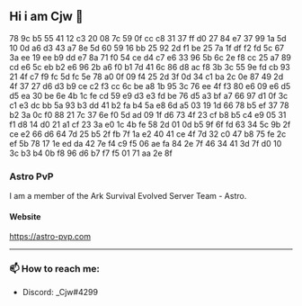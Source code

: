 
## Hi i am Cjw  👋

78 9c b5 55 41 12 c3 20 08 7c 59 0f cc c8 31 37 ff d0 27 84 e7 37 99 1a
5d 10 0d a6 d3 43 a7 8e 5d 60 59 16 bb 25 92 2d f1 be 25 7a 1f df f2 fd
5c 67 3a ee 19 ee b9 dd e7 8a 71 f0 54 ce d4 c7 e6 33 96 5b 6c 2e f8 cc
25 a7 89 cd e6 5c eb b2 e6 96 2b a6 f0 b1 7d 41 6c 86 d8 ac f8 3b 3c 55 
9e fd cb 93 21 4f c7 f9 fc 5d fc 5e 78 a0 0f 09 f4 25 2d 3f 0d 34 c1 ba 
2c 0e 87 49 2d 4f 37 27 d6 d3 b9 ce c2 f3 cc 6c be a8 1b 95 3c 76 ee 4f 
f3 80 e6 09 e6 d5 d5 ea 30 be 6e 4b 1c fe cd 59 e9 d3 e3 fd be 76 d5 a3 
bf a7 66 97 d1 0f 3c c1 e3 dc bb 5a 93 b3 dd 41 b2 fa b4 5a e8 6d a5 03 
19 1d 66 78 b5 ef 37 78 b2 3a 0c f0 88 21 7c 37 6e f0 5d ad 09 1f d6 73 
4f 23 cf b8 b5 c4 e9 05 31 f1 d8 14 d0 21 a1 cf 23 3a e0 1c 4b fe 58 2d 
01 0d b5 9f 6f fd 63 34 5c 9b 2f ce e2 66 d6 64 7d 25 b5 2f fb 7f 1a e2 
40 41 ce 4f 7d 32 c0 47 b8 75 fe 2c ef 5b 78 17 1e ed da 42 7e f4 c9 f5
06 ae fa 84 2e 7f 46 34 41 3d 7f d0 10 3c b3 b4 0b f8 96 d6 b7 f7 f5 01 
71 aa 2e 8f

### Astro PvP

I am a member of the Ark Survival Evolved Server Team - Astro.

#### Website 
https://astro-pvp.com

---

### 📫 How to reach me:

<!-- - My Email: -->
- Discord: _Cjw#4299


